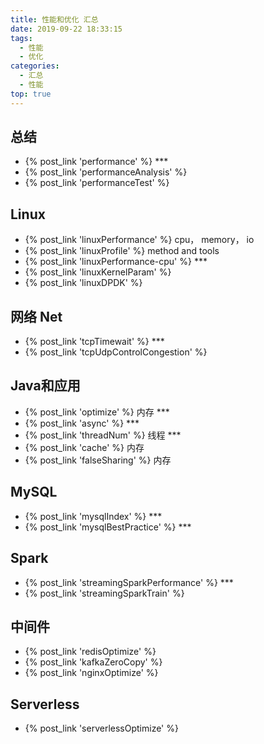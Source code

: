 ```yaml
---
title: 性能和优化 汇总
date: 2019-09-22 18:33:15
tags:
  - 性能
  - 优化
categories:
  - 汇总
  - 性能
top: true  
---
```


<p></p>
<!-- more -->

## 总结
+ {% post_link 'performance'  %}  ***
+ {% post_link 'performanceAnalysis' %}
+ {% post_link 'performanceTest' %}

## Linux
+ {% post_link 'linuxPerformance'  %}   cpu， memory， io
+ {% post_link 'linuxProfile'  %}   method and tools
+ {% post_link 'linuxPerformance-cpu'  %}  ***
+ {% post_link 'linuxKernelParam'  %}
+ {% post_link 'linuxDPDK' %}

## 网络 Net
+ {% post_link 'tcpTimewait'  %}  *** 
+ {% post_link 'tcpUdpControlCongestion'  %}

## Java和应用
+ {% post_link 'optimize'  %}  内存 *** 
+ {% post_link 'async'  %}  ***
+ {% post_link 'threadNum'  %}  线程  ***
+ {% post_link 'cache'  %}  内存
+ {% post_link 'falseSharing'  %}  内存

## MySQL
+ {% post_link 'mysqlIndex'  %}  ***
+ {% post_link 'mysqlBestPractice' %}  ***

## Spark
+ {% post_link 'streamingSparkPerformance'  %}   ***
+ {% post_link 'streamingSparkTrain'  %} 

## 中间件
+ {% post_link 'redisOptimize' %}
+ {% post_link 'kafkaZeroCopy' %}
+ {% post_link 'nginxOptimize' %}

## Serverless
+ {% post_link 'serverlessOptimize' %}




